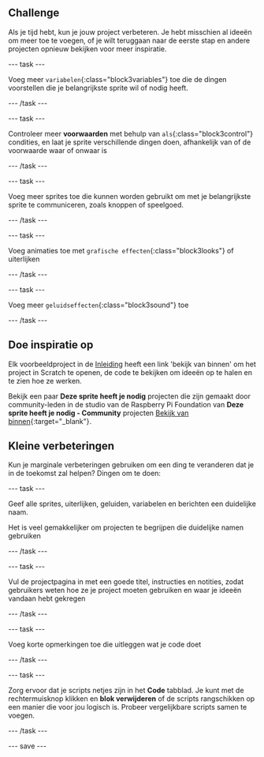## Challenge

Als je tijd hebt, kun je jouw project verbeteren. Je hebt misschien al ideeën om meer toe te voegen, of je wilt teruggaan naar de eerste stap en andere projecten opnieuw bekijken voor meer inspiratie.

--- task ---

Voeg meer `variabelen`{:class="block3variables"} toe die de dingen voorstellen die je belangrijkste sprite wil of nodig heeft.

--- /task ---

--- task ---

Controleer meer **voorwaarden** met behulp van `als`{:class="block3control"} condities, en laat je sprite verschillende dingen doen, afhankelijk van of de voorwaarde waar of onwaar is

--- /task ---

--- task ---

Voeg meer sprites toe die kunnen worden gebruikt om met je belangrijkste sprite te communiceren, zoals knoppen of speelgoed.

--- /task ---

--- task ---

Voeg animaties toe met `grafische effecten`{:class="block3looks"} of uiterlijken

--- /task ---

--- task ---

Voeg meer `geluidseffecten`{:class="block3sound"} toe

--- /task ---

## Doe inspiratie op

Elk voorbeeldproject in de [Inleiding](.) heeft een link 'bekijk van binnen' om het project in Scratch te openen, de code te bekijken om ideeën op te halen en te zien hoe ze werken.

Bekijk een paar **Deze sprite heeft je nodig** projecten die zijn gemaakt door community-leden in de studio van de Raspberry Pi Foundation van **Deze sprite heeft je nodig - Community** projecten [Bekijk van binnen](https://scratch.mit.edu/studios/29722869/){:target="_blank"}.

## Kleine verbeteringen

Kun je marginale verbeteringen gebruiken om een ding te veranderen dat je in de toekomst zal helpen? Dingen om te doen:

--- task ---

Geef alle sprites, uiterlijken, geluiden, variabelen en berichten een duidelijke naam.

Het is veel gemakkelijker om projecten te begrijpen die duidelijke namen gebruiken

--- /task ---

--- task ---

Vul de projectpagina in met een goede titel, instructies en notities, zodat gebruikers weten hoe ze je project moeten gebruiken en waar je ideeën vandaan hebt gekregen

--- /task ---

--- task ---

Voeg korte opmerkingen toe die uitleggen wat je code doet

--- /task ---

--- task ---

Zorg ervoor dat je scripts netjes zijn in het **Code** tabblad. Je kunt met de rechtermuisknop klikken en **blok verwijderen** of de scripts rangschikken op een manier die voor jou logisch is. Probeer vergelijkbare scripts samen te voegen.

--- /task ---

--- save ---


